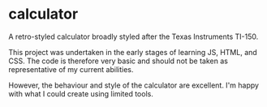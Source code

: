 # calculator
A retro-styled calculator broadly styled after the Texas Instruments TI-150.

This project was undertaken in the early stages of learning JS, HTML, and CSS. The code is therefore very basic and should not be taken as representative of my current abilities.

However, the behaviour and style of the calculator are excellent. I'm happy with what I could create using limited tools.
